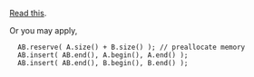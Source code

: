 [Read this](https://stackoverflow.com/questions/3177241/what-is-the-best-way-to-concatenate-two-vectors).

Or you may apply,

      AB.reserve( A.size() + B.size() ); // preallocate memory
      AB.insert( AB.end(), A.begin(), A.end() );
      AB.insert( AB.end(), B.begin(), B.end() );
